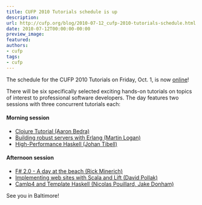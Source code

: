 ```yaml
---
title: CUFP 2010 Tutorials schedule is up
description:
url: http://cufp.org/blog/2010-07-12_cufp-2010-tutorials-schedule.html
date: 2010-07-12T00:00:00-00:00
preview_image:
featured:
authors:
- cufp
tags:
- cufp
---
```




<p>The schedule for the CUFP 2010 Tutorials on Friday, Oct. 1, is now <a href="http://cufp.org/2010/index.html#Day1FridayOct1stTutorialsandBoFs">online</a>!</p>
<p>There will be six specifically selected exciting hands-on tutorials on topics of
interest to professional software developers.  The day features two
sessions with three concurrent tutorials each:</p>
<h4>Morning session</h4><ul><li><a href="http://cufp.org/2010/clojure-tutorial.html">Clojure Tutorial (Aaron Bedra)</a></li><li><a href="http://cufp.org/2010/building-robust-servers-erlang.html">Building robust servers with Erlang (Martin Logan)</a></li><li><a href="http://cufp.org/2010/high-performance-haskell.html">High-Performance Haskell (Johan Tibell)</a></li></ul>

<h4>Afternoon session</h4><ul><li><a href="http://cufp.org/2010/f-20-day-beach.html">F# 2.0 - A day at the beach (Rick Minerich)</a></li><li><a href="http://cufp.org/2010/implementing-web-sites-scala-and-lift.html">Implementing web sites with Scala and Lift (David Pollak)</a></li><li><a href="http://cufp.org/2010/camlp4-and-template-haskell.html">Camlp4 and Template Haskell (Nicolas Pouillard, Jake Donham)</a></li></ul>

<p>See you in Baltimore!</p>

